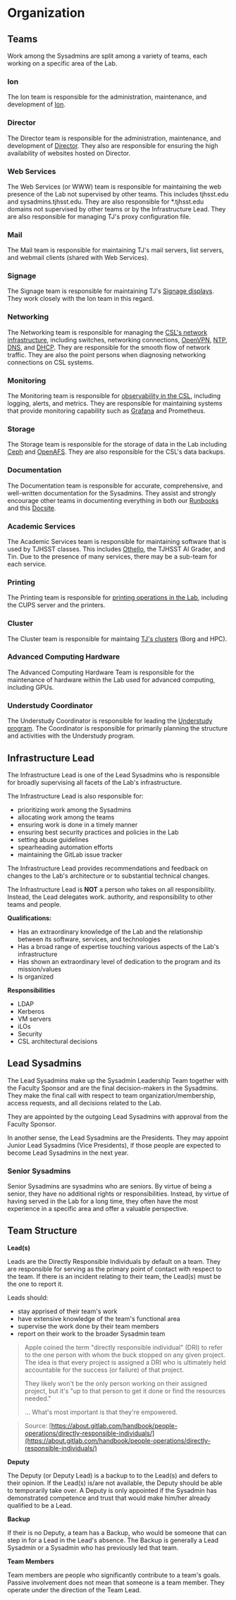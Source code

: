 # Organization

## Teams

Work among the Sysadmins are split among a variety of teams, each working on a specific area of the Lab.

### Ion

The Ion team is responsible for the administration, maintenance, and development of [Ion](../services/ion/).

### Director

The Director team is responsible for the administration, maintenance, and development of [Director](../services/director/).  They also are responsible for ensuring the high availability of websites hosted on Director.

### Web Services

The Web Services \(or WWW\) team is responsible for maintaining the web presence of the Lab not supervised by other teams.  This includes tjhsst.edu and sysadmins.tjhsst.edu.  They are also responsible for \*.tjhsst.edu domains not supervised by other teams or by the Infrastructure Lead.  They are also responsible for managing TJ's proxy configuration file.

### Mail

The Mail team is responsible for maintaining TJ's mail servers, list servers, and webmail clients \(shared with Web Services\).

### Signage

The Signage team is responsible for maintaining TJ's [Signage displays](../services/signage/).  They work closely with the Ion team in this regard.

### Networking

The Networking team is responsible for managing the [CSL's network infrastructure](../technologies/networking/), including switches, networking connections, [OpenVPN](../technologies/networking/openvpn.md), [NTP](../technologies/networking/ntp.md), [DNS](../technologies/networking/dns/), and [DHCP](../technologies/networking/dhcp.md).  They are responsible for the smooth flow of network traffic.  They are also the point persons when diagnosing networking connections on CSL systems.

### Monitoring

The Monitoring team is responsible for [observability in the CSL](../technologies/monitoring/), including logging, alerts, and metrics.  They are responsible for maintaining systems that provide monitoring capability such as [Grafana](../technologies/monitoring/grafana.md) and Prometheus.

### Storage

The Storage team is responsible for the storage of data in the Lab including [Ceph](../technologies/storage/ceph/) and [OpenAFS](../technologies/storage/afs/openafs.md).  They are also responsible for the CSL's data backups.

### Documentation

The Documentation team is responsible for accurate, comprehensive, and well-written documentation for the Sysadmins.  They assist and strongly encourage other teams in documenting everything in both our [Runbooks](documentation/#runbooks) and this [Docsite](documentation/).

### Academic Services

The Academic Services team is responsible for maintaining software that is used by TJHSST classes.  This includes [Othello](../services/academic-services/othello/), the TJHSST AI Grader, and Tin.  Due to the presence of many services, there may be a sub-team for each service.

### Printing

The Printing team is responsible for [printing operations in the Lab](../services/printing/), including the CUPS server and the printers.

### Cluster

The Cluster team is responsible for maintaing [TJ's clusters](../services/cluster/) \(Borg and HPC\).

### Advanced Computing Hardware

The Advanced Computing Hardware Team is responsible for the maintenance of hardware within the Lab used for advanced computing, including GPUs.

### Understudy Coordinator

The Understudy Coordinator is responsible for leading the [Understudy program](understudies.md).  The Coordinator is responsible for primarily planning the structure and activities with the Understudy program.

## Infrastructure Lead

The Infrastructure Lead is one of the Lead Sysadmins who is responsible for broadly supervising all facets of the Lab's infrastructure.

The Infrastructure Lead is also responsible for:

* prioritizing work among the Sysadmins
* allocating work among the teams
* ensuring work is done in a timely manner
* ensuring best security practices and policies in the Lab
* setting abuse guidelines
* spearheading automation efforts
* maintaining the GitLab issue tracker 

The Infrastructure Lead provides recommendations and feedback on changes to the Lab's architecture or to substantial technical changes.

The Infrastructure Lead is **NOT** a person who takes on all responsibility.  Instead, the Lead delegates work. authority, and responsibility to other teams and people.

**Qualifications:**

* Has an extraordinary knowledge of the Lab and the relationship between its software, services, and technologies
* Has a broad range of expertise touching various aspects of the Lab's infrastructure
* Has shown an extraordinary level of dedication to the program and its mission/values
* Is organized

**Responsibilities**

* LDAP
* Kerberos
* VM servers
* iLOs
* Security
* CSL architectural decisions

## Lead Sysadmins

The Lead Sysadmins make up the Sysadmin Leadership Team together with the Faculty Sponsor and are the final decision-makers in the Sysadmins.  They make the final call with respect to team organization/membership, access requests, and all decisions related to the Lab.

They are appointed by the outgoing Lead Sysadmins with approval from the Faculty Sponsor.  

In another sense, the Lead Sysadmins are the Presidents.  They may appoint Junior Lead Sysadmins \(Vice Presidents\), if those people are expected to become Lead Sysadmins in the next year.

### Senior Sysadmins

Senior Sysadmins are sysadmins who are seniors.  By virtue of being a senior, they have no additional rights or responsibilities. Instead, by virtue of having served in the Lab for a long time, they often have the most experience in a specific area and offer a valuable perspective.

## Team Structure

**Lead\(s\)**

Leads are the Directly Responsible Individuals by default on a team.  They are responsible for serving as the primary point of contact with respect to the team.  If there is an incident relating to their team, the Lead\(s\) must be the one to report it.

Leads should:

* stay apprised of their team's work
* have extensive knowledge of the team's functional area
* supervise the work done by their team members
* report on their work to the broader Sysadmin team

> Apple coined the term "directly responsible individual" \(DRI\) to refer to the one person with whom the buck stopped on any given project. The idea is that every project is assigned a DRI who is ultimately held accountable for the success \(or failure\) of that project.
>
> They likely won't be the only person working on their assigned project, but it's "up to that person to get it done or find the resources needed."
>
> ... What's most important is that they're empowered.

> Source: [https://about.gitlab.com/handbook/people-operations/directly-responsible-individuals/](https://about.gitlab.com/handbook/people-operations/directly-responsible-individuals/)

**Deputy**

The Deputy \(or Deputy Lead\) is a backup to to the Lead\(s\) and defers to their opinion.  If the Lead\(s\) is/are not available, the Deputy should be able to temporarily take over.  A Deputy is only appointed if the Sysadmin has demonstrated competence and trust that would make him/her already qualified to be a Lead.

**Backup**

If their is no Deputy, a team has a Backup, who would be someone that can step in for a Lead in the Lead's absence.  The Backup is generally a Lead Sysadmin or a Sysadmin who has previously led that team.

**Team Members**

Team members are people who significantly contribute to a team's goals.  Passive involvement does not mean that someone is a team member.  They operate under the direction of the Team Lead.

